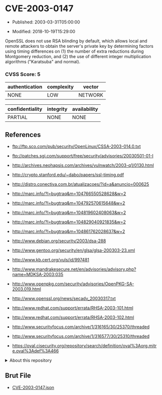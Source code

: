# CVE-2003-0147

- Published: 2003-03-31T05:00:00

- Modified: 2018-10-19T15:29:00

OpenSSL does not use RSA blinding by default, which allows local and remote attackers to obtain the server's private key by determining factors using timing differences on (1) the number of extra reductions during Montgomery reduction, and (2) the use of different integer multiplication algorithms ("Karatsuba" and normal).

### CVSS Score: **5**

| authentication | complexity | vector |
| --- | --- | --- |
| NONE | LOW | NETWORK |

| confidentiality | integrity | availability |
| --- | --- | --- |
| PARTIAL | NONE | NONE |

## References

* ftp://ftp.sco.com/pub/security/OpenLinux/CSSA-2003-014.0.txt

* ftp://patches.sgi.com/support/free/security/advisories/20030501-01-I

* http://archives.neohapsis.com/archives/vulnwatch/2003-q1/0130.html

* http://crypto.stanford.edu/~dabo/papers/ssl-timing.pdf

* http://distro.conectiva.com.br/atualizacoes/?id=a&anuncio=000625

* http://marc.info/?l=bugtraq&m=104766550528628&w=2

* http://marc.info/?l=bugtraq&m=104792570615648&w=2

* http://marc.info/?l=bugtraq&m=104819602408063&w=2

* http://marc.info/?l=bugtraq&m=104829040921835&w=2

* http://marc.info/?l=bugtraq&m=104861762028637&w=2

* http://www.debian.org/security/2003/dsa-288

* http://www.gentoo.org/security/en/glsa/glsa-200303-23.xml

* http://www.kb.cert.org/vuls/id/997481

* http://www.mandrakesecure.net/en/advisories/advisory.php?name=MDKSA-2003:035

* http://www.openpkg.com/security/advisories/OpenPKG-SA-2003.019.html

* http://www.openssl.org/news/secadv_20030317.txt

* http://www.redhat.com/support/errata/RHSA-2003-101.html

* http://www.redhat.com/support/errata/RHSA-2003-102.html

* http://www.securityfocus.com/archive/1/316165/30/25370/threaded

* http://www.securityfocus.com/archive/1/316577/30/25310/threaded

* https://oval.cisecurity.org/repository/search/definition/oval%3Aorg.mitre.oval%3Adef%3A466

<details>
<summary>About this repository</summary> 

  This repository is part of the project [Live Hack CVE](https://github.com/Live-Hack-CVE). Main website can be found [www.live-hack.org](https://www.live-hack.org) 
  
  Made by [Sn0wAlice](https://github.com/Sn0wAlice) for the people that care about security and need to have a feed of the latest CVEs. Hope you enjoy it, don't forget to star the repo and follow me on [Twitter](https://twitter.com/Sn0wAlice) and [Github](https://github.com/Sn0wAlice). And that is my [personnal website](https://www.alice-snow.me/)

  - [Home Page](https://github.com/Live-Hack-CVE)
  - [Framework](https://github.com/Live-Hack-CVE/cve-framework)
  - [CVE database](https://github.com/Live-Hack-CVE/full_database)
  - [Changelog](https://github.com/Live-Hack-CVE/Changelog)
</details>

## Brut File

* [CVE-2003-0147.json](https://raw.githubusercontent.com/Live-Hack-CVE/full_database/main/cves/2003/CVE-2003-0147.json)

